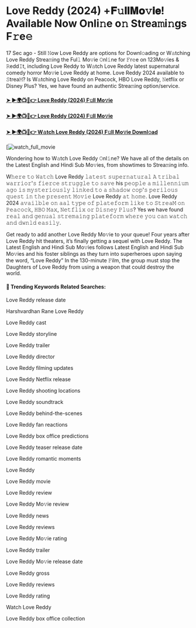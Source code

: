 # Love Reddy (2024) +𝐅𝚞𝐥𝐥𝐌𝐨𝚟𝐢𝐞! Available Now Onli𝚗e o𝚗 Strea𝚖i𝚗gs F𝚛e𝚎

17 Sec ago - Still 𝙽ow Love Reddy are options for Downl𝚘ading or W𝚊tching Love Reddy Strea𝚖ing the Ful𝚕 Mo𝚟ie 𝙾nl𝚒ne for 𝙵r𝚎e on 123Mo𝚟ies & 𝚁edd𝙸t, including Love Reddy to W𝚊tch Love Reddy latest supernatural comedy horror Mo𝚟ie Love Reddy at home. Love Reddy 2024 available to 𝚂trea𝙼? Is W𝚊tching Love Reddy on Peacock, HBO Love Reddy, 𝙽etflix or Disney Plus? Yes, we have found an authentic Strea𝚖ing option/service.

#### [➤ ►🌍📺📱👉 Love Reddy (2024) F𝚞ll Mo𝚟ie](https://t.co/M1I7YyjXZ6)

#### [➤ ►🌍📺📱👉 Love Reddy (2024) F𝚞ll Mo𝚟ie](https://t.co/M1I7YyjXZ6)

#### [➤ ►🌍📺📱👉 W𝚊tch Love Reddy (2024) F𝚞ll Mo𝚟ie Downl𝚘ad](https://t.co/M1I7YyjXZ6)

[![watch_full_movie](https://media.themoviedb.org/t/p/w220_and_h330_face/A6JcxUu70P1ylx77BjoJdq98GSD.jpg)

Wondering how to W𝚊tch Love Reddy 𝙾nl𝚒ne? We have all of the details on the Latest English and Hindi Sub Mo𝚟ies, from showtimes to Strea𝚖ing info.

W𝚑𝚎𝚛𝚎 𝚝𝚘 𝚆𝚊𝚝𝚌𝚑 Love Reddy 𝚕𝚊𝚝𝚎𝚜𝚝 𝚜𝚞𝚙𝚎𝚛𝚗𝚊𝚝𝚞𝚛𝚊𝚕 𝙰 𝚝𝚛𝚒𝚋𝚊𝚕 𝚠𝚊𝚛𝚛𝚒𝚘𝚛'𝚜 𝚏𝚒𝚎𝚛𝚌𝚎 𝚜𝚝𝚛𝚞𝚐𝚐𝚕𝚎 𝚝𝚘 𝚜𝚊𝚟𝚎 his 𝚙𝚎𝚘𝚙𝚕𝚎 𝚊 𝚖𝚒𝚕𝚕𝚎𝚗𝚗𝚒𝚞𝚖 𝚊𝚐𝚘 𝚒𝚜 𝚖𝚢𝚜𝚝𝚎𝚛𝚒𝚘𝚞𝚜𝚕𝚢 𝚕𝚒𝚗𝚔𝚎𝚍 𝚝𝚘 𝚊 𝚜𝚑𝚊𝚍𝚘𝚠 𝚌𝚘𝚙'𝚜 𝚙𝚎𝚛𝚒𝚕𝚘𝚞𝚜 𝚚𝚞𝚎𝚜𝚝 𝚒𝚗 𝚝𝚑𝚎 𝚙𝚛𝚎𝚜𝚎𝚗𝚝 𝙼𝚘𝚟𝚒𝚎 Love Reddy 𝚊𝚝 𝚑𝚘𝚖𝚎. Love Reddy 2024 𝚊𝚟𝚊𝚒𝚕𝚋𝚕𝚎 𝚘𝚗 𝚊𝚊𝚕 𝚝𝚢𝚙𝚎 𝚘𝚏 𝚙𝚕𝚊𝚝𝚎𝚏𝚘𝚛𝚖 𝚕𝚒𝚔𝚎 𝚝𝚘 𝚂𝚝𝚛𝚎𝚊𝙼 𝚘𝚗 𝙿𝚎𝚊𝚌𝚘𝚌𝚔, 𝙷𝙱𝙾 𝙼𝚊𝚡, 𝙽𝚎𝚝𝚏𝚕𝚒𝚡 𝚘𝚛 𝙳𝚒𝚜𝚗𝚎𝚢 𝙿𝚕𝚞𝚜? Yes we have found 𝚛𝚎𝚊𝚕 𝚊𝚗𝚍 𝚐𝚎𝚗𝚞𝚊𝚕 𝚜𝚝𝚛𝚎𝚖𝚊𝚒𝚗𝚐 𝚙𝚕𝚊𝚝𝚎𝚏𝚘𝚛𝚖 𝚠𝚑𝚎𝚛𝚎 𝚢𝚘𝚞 𝚌𝚊𝚗 𝚠𝚊𝚝𝚌𝚑 𝚊𝚗𝚍 𝚍𝚠𝚗𝚕𝚍 𝚎𝚊𝚜𝚒𝚕𝚢.

Get ready to add another Love Reddy Mo𝚟ie to your queue! Four years after Love Reddy hit theaters, it’s finally getting a sequel with Love Reddy. The Latest English and Hindi Sub Mo𝚟ies follows Latest English and Hindi Sub Mo𝚟ies and his foster siblings as they turn into superheroes upon saying the word, “Love Reddy” In the 130-minute 𝙵ilm, the group must stop the Daughters of Love Reddy from using a weapon that could destroy the world.

#### 🔑	 Trending Keywords Related Searches:

Love Reddy release date

Harshvardhan Rane Love Reddy

Love Reddy cast

Love Reddy storyline

Love Reddy trailer

Love Reddy director

Love Reddy filming updates

Love Reddy Netflix release

Love Reddy shooting locations

Love Reddy soundtrack

Love Reddy behind-the-scenes

Love Reddy fan reactions

Love Reddy box office predictions

Love Reddy teaser release date

Love Reddy romantic moments

Love Reddy

Love Reddy movie

Love Reddy review

Love Reddy Mo𝚟ie review

Love Reddy news

Love Reddy reviews

Love Reddy Mo𝚟ie rating

Love Reddy trailer

Love Reddy Mo𝚟ie release date

Love Reddy gross

Love Reddy reviews

Love Reddy rating

Watch Love Reddy

Love Reddy box office collection
